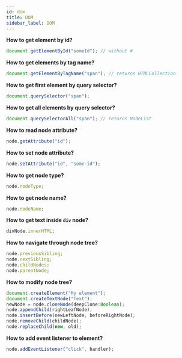 ```yaml
---
id: dom
title: DOM
sidebar_label: DOM
---
```


**How to get element by id?**

```javascript
document.getElementById("someId"); // without #
```

**How to get elements by tag name?**

```javascript
document.getElementByTagName("span"); // returns HTMLCollection
```

**How to get first element by query selector?**

```javascript
document.querySelector("span");
```

**How to get all elements by query selector?**

```javascript
document.querySelectorAll("span"); // returns NodeList
```

**How to read node attribute?**

```javascript
node.getAttribute("id");
```

**How to set node attribute?**

```javascript
node.setAttribute("id", "some-id");
```

**How to get node type?**

```javascript
node.nodeType;
```

**How to get node name?**

```javascript
node.nodeName;
```

**How to get text inside `div` node?**

```javascript
divNode.innerHTML;
```

**How to navigate through node tree?**

```javascript
node.previousSibling;
node.nextSibling;
node.childNodes;
node.parentNode;
```

**How to modify node tree?**

```javascript
document.createElement("My element");
document.createTextNode("Text");
newNode = node.cloneNode(deepClone:Boolean);
node.appendChild(rightLeafNode);
node.insertBefore(newLeftNode, beforeRightNode);
node.removeChild(childNode);
node.replaceChild(new, old);
```

**How to add event listener to element?**

```javascript
node.addEventListener("click", handler);
```
